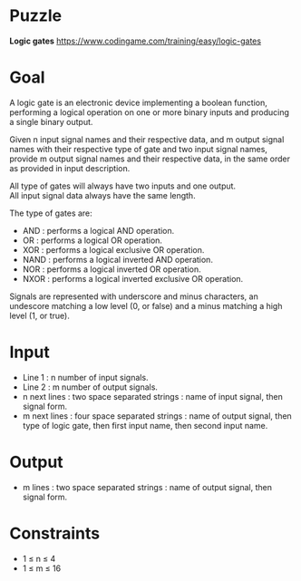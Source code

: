 # Puzzle
**Logic gates** https://www.codingame.com/training/easy/logic-gates

# Goal
A logic gate is an electronic device implementing a boolean function, performing a logical operation on one or more binary inputs and producing a single binary output.

Given n input signal names and their respective data, and m output signal names with their respective type of gate and two input signal names, provide m output signal names and their respective data, in the same order as provided in input description.

All type of gates will always have two inputs and one output.  
All input signal data always have the same length.  

The type of gates are:
* AND : performs a logical AND operation.
* OR : performs a logical OR operation.
* XOR : performs a logical exclusive OR operation.
* NAND : performs a logical inverted AND operation.
* NOR : performs a logical inverted OR operation.
* NXOR : performs a logical inverted exclusive OR operation.

Signals are represented with underscore and minus characters, an undescore matching a low level (0, or false) and a minus matching a high level (1, or true).

# Input
* Line 1 : n number of input signals.
* Line 2 : m number of output signals.
* n next lines : two space separated strings : name of input signal, then signal form.
* m next lines : four space separated strings : name of output signal, then type of logic gate, then first input name, then second input name.

# Output
* m lines : two space separated strings : name of output signal, then signal form.

# Constraints
* 1 ≤ n ≤ 4
* 1 ≤ m ≤ 16
